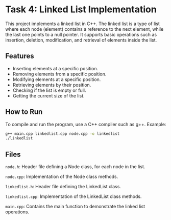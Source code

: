 # Task 4: Linked List Implementation

This project implements a linked list in C++. The linked list is a type of list where each node (element) contains a reference to the next element, while the last one points to a null pointer. It supports basic operations such as insertion, deletion, modification, and retrieval of elements inside the list.

## Features

- Inserting elements at a specific position.
- Removing elements from a specific position.
- Modifying elements at a specific position.
- Retrieving elements by their position.
- Checking if the list is empty or full.
- Getting the current size of the list.

## How to Run

To compile and run the program, use a C++ compiler such as g++. Example:

```sh
g++ main.cpp linkedlist.cpp node.cpp -o linkedlist
./linkedlist
```

## Files

``node.h``: Header file defining a Node class, for each node in the list.

``node.cpp``: Implementation of the Node class methods.

``linkedlist.h``: Header file defining the LinkedList class.

``linkedlist.cpp``: Implementation of the LinkedList class methods.

``main.cpp``: Contains the main function to demonstrate the linked list operations.